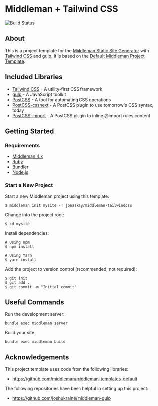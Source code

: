 # Middleman + Tailwind CSS
[![Build Status](https://travis-ci.com/jonaskay/middleman-tailwindcss.svg?branch=master)](https://travis-ci.com/jonaskay/middleman-tailwindcss)
## About

This is a project template for the [Middleman Static Site Generator](https://middlemanapp.com/) with [Tailwind CSS](https://tailwindcss.com/) and [gulp](https://gulpjs.com/). It is based on the [
Default Middleman Project Template](https://github.com/middleman/middleman-templates-default).

## Included Libraries

* [Tailwind CSS](https://tailwindcss.com/) - A utility-first CSS framework
* [gulp](https://gulpjs.com/) - A JavaScript toolkit
* [PostCSS](http://postcss.org/) - A tool for automating CSS operations
* [PostCSS-cssnext](http://cssnext.io/) - A PostCSS plugin to use tomorrow's CSS syntax, today
* [PostCSS-import](https://github.com/postcss/postcss-import) - A PostCSS plugin to inline @import rules content

## Getting Started

### Requirements

* [Middleman 4.x](https://middlemanapp.com/basics/install/)
* [Ruby](https://www.ruby-lang.org/en/)
* [Bundler](http://bundler.io/)
* [Node.js](https://nodejs.org/en/)

### Start a New Project

Start a new Middleman project using this template:

`$ middleman init mysite -T jonaskay/middleman-tailwindcss`

Change into the project root:

`$ cd mysite`

Install dependencies:

```
# Using npm
$ npm install

# Using Yarn
$ yarn install
```

Add the project to version control (recommended, not required):

```
$ git init
$ git add .
$ git commit -m "Initial commit"
```

## Useful Commands

Run the development server:

`bundle exec middleman server`

Build your site:

`bundle exec middleman build`

## Acknowledgements

This project template uses code from the following libraries:
* <https://github.com/middleman/middleman-templates-default>

The following repositories have been helpful in setting up this project:
* <https://github.com/joshukraine/middleman-gulp>
